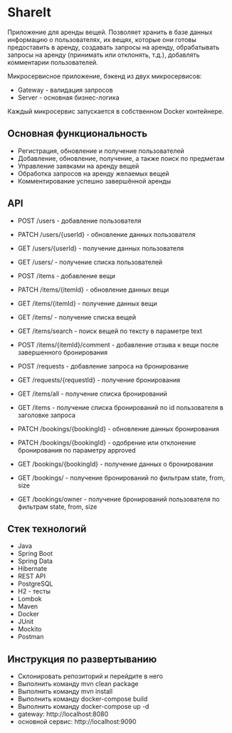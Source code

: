 # ShareIt
Приложение для аренды вещей.
Позволяет хранить в базе данных информацию о пользователях, их вещях, которые они готовы предоставить в аренду, создавать запросы на аренду, обрабатывать запросы на аренду (принимать или отклонять, т.д.), добавлять комментарии пользователей.

Микросервисное приложение, бэкенд из двух микросервисов:
- Gateway - валидация запросов
- Server - основная бизнес-логика

Каждый микросервис запускается в собственном Docker контейнере.

## Основная функциональность
- Регистрация, обновление и получение пользователей
- Добавление, обновление, получение, а также поиск по предметам
- Управление заявками на аренду вещей
- Обработка запросов на аренду желаемых вещей
- Комментирование успешно завершённой аренды

## API
- POST /users - добавление пользователя
- PATCH /users/{userId} - обновление данных пользователя
- GET /users/{userId} - получение данных пользователя
- GET /users/ - получение списка пользователей


- POST /items - добавление вещи
- PATCH /items/{itemId} - обновление данных вещи
- GET /items/{itemId} - получение данных вещи
- GET /items/ - получение списка вещей
- GET /items/search - поиск вещей по тексту в параметре text
- POST /items/{itemId}/comment - добавление отзыва к вещи после завершенного бронирования


- POST /requests - добавление запроса на бронирование
- GET /requests/{requestId} - получение бронирования
- GET /items/all - получение списка бронирований
- GET /items - получение списка бронирований по id пользователя в заголовке запроса


- PATCH /bookings/{bookingId} - обновление данных бронирования
- PATCH /bookings/{bookingId} - одобрение или отклонение бронирования по параметру approved
- GET /bookings/{bookingId} - получение данных о бронировании
- GET /bookings/ - получение бронирований по фильтрам state, from, size
- GET /bookings/owner - получение бронирований пользователя по фильтрам state, from, size

## Стек технологий
- Java
- Spring Boot
- Spring Data
- Hibernate
- REST API
- PostgreSQL
- H2 - тесты
- Lombok
- Maven
- Docker
- JUnit
- Mockito
- Postman

## Инструкция по развертыванию
- Склонировать репозиторий и перейдите в него
- Выполнить команду mvn clean package
- Выполнить команду mvn install
- Выполнить команду docker-compose build
- Выполнить команду docker-compose up -d
- gateway: http://localhost:8080
- основной сервис: http://localhost:9090
